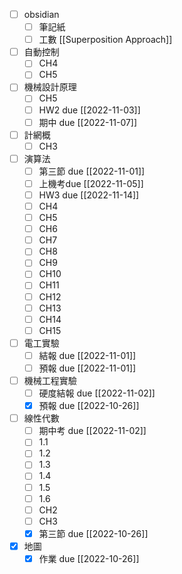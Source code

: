 - [ ] obsidian
	- [ ] 筆記紙
	- [ ] 工數 [[Superposition Approach]]
- [ ] 自動控制
	- [ ] CH4
	- [ ] CH5
- [ ] 機械設計原理
	- [ ] CH5
	- [ ] HW2 due [[2022-11-03]]
	- [ ] 期中 due [[2022-11-07]]
- [ ] 計網概
	- [ ] CH3
- [ ] 演算法
	- [ ] 第三節 due [[2022-11-01]]
	- [ ] 上機考due [[2022-11-05]]
	- [ ] HW3 due [[2022-11-14]]
	- [ ] CH4
	- [ ] CH5
	- [ ] CH6
	- [ ] CH7
	- [ ] CH8
	- [ ] CH9
	- [ ] CH10
	- [ ] CH11
	- [ ] CH12
	- [ ] CH13
	- [ ] CH14
	- [ ] CH15
- [ ] 電工實驗
	- [ ] 結報 due [[2022-11-01]]
	- [ ] 預報 due [[2022-11-01]]
- [ ] 機械工程實驗
	- [ ] 硬度結報 due [[2022-11-02]]
	- [x] 預報 due [[2022-10-26]]
- [ ] 線性代數
	- [ ] 期中考 due [[2022-11-02]]
	- [ ] 1.1
	- [ ] 1.2
	- [ ] 1.3
	- [ ] 1.4
	- [ ] 1.5
	- [ ] 1.6
	- [ ] CH2
	- [ ] CH3
	- [x] 第三節 due [[2022-10-26]]
- [x] 地圖
	- [x] 作業 due [[2022-10-26]]

